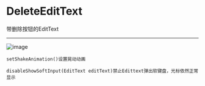 # DeleteEditText
带删除按钮的EditText


---
 ![image](https://github.com/lpy19930103/DeleteEditText/blob/master/delete.gif)
 
 `setShakeAnimation()设置晃动动画`

 `disableShowSoftInput(EditText editText)禁止Edittext弹出软键盘，光标依然正常显示`
